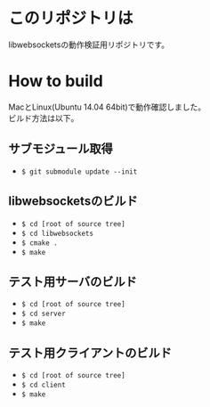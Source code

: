 # このリポジトリは

libwebsocketsの動作検証用リポジトリです。

# How to build

MacとLinux(Ubuntu 14.04 64bit)で動作確認しました。  
ビルド方法は以下。

## サブモジュール取得

* `$ git submodule update --init`

## libwebsocketsのビルド 

* `$ cd [root of source tree]`
* `$ cd libwebsockets`
* `$ cmake . `
* `$ make`

## テスト用サーバのビルド

* `$ cd [root of source tree]`
* `$ cd server`
* `$ make`

## テスト用クライアントのビルド

* `$ cd [root of source tree]`
* `$ cd client`
* `$ make`


